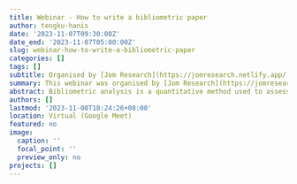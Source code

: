 ```yaml
---
title: Webinar - How to write a bibliometric paper
author: tengku-hanis
date: '2023-11-07T09:30:00Z'
date_end: '2023-11-07T05:00:00Z'
slug: webinar-how-to-write-a-bibliometric-paper
categories: []
tags: []
subtitle: Organised by [Jom Research](https://jomresearch.netlify.app/)
summary: This webinar was organised by [Jom Research](https://jomresearch.netlify.app/). The slides and recording of the webinar is available for purchase at [Jom Research website](https://jomresearch.netlify.app/webinar_detail/2023-10-26-how-to-write-a-bibliometric-paper/).
abstract: Bibliometric analysis is a quantitative method used to assess and evaluate the impact, influence, and characteristics of academic publications, typically in the form of scientific papers and scholarly articles. It involves the use of statistical and data-driven techniques to analyze citation patterns, co-authorship networks, and other bibliographic data to gain insights into the research output and impact of individuals, institutions, or fields of study. This webinar covered step-by-step how to do a bibliometric paper. The slides and recording of the webinar is available for purchase at [Jom Research website](https://jomresearch.netlify.app/webinar_detail/2023-10-26-how-to-write-a-bibliometric-paper/).
authors: []
lastmod: '2023-11-08T18:24:26+08:00'
location: Virtual (Google Meet)
featured: no
image:
  caption: ''
  focal_point: ''
  preview_only: no
projects: []
---
```




